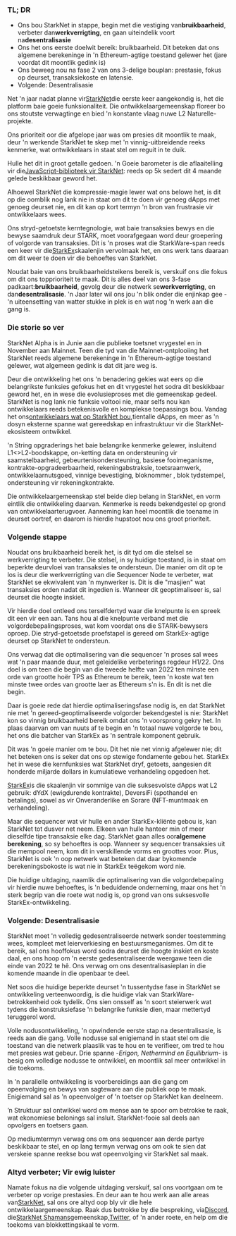 ### TL; DR

* Ons bou StarkNet in stappe, begin met die vestiging van**bruikbaarheid**, verbeter dan**werkverrigting**, en gaan uiteindelik voort na**desentralisasie**
* Ons het ons eerste doelwit bereik: bruikbaarheid. Dit beteken dat ons algemene berekeninge in 'n Ethereum-agtige toestand gelewer het (jare voordat dit moontlik gedink is)
* Ons beweeg nou na fase 2 van ons 3-delige bouplan: prestasie, fokus op deurset, transaksiekoste en latensie.
* Volgende: Desentralisasie

Net 'n jaar nadat planne vir[StarkNet](https://starknet.io/)die eerste keer aangekondig is, het die platform baie goeie funksionaliteit. Die ontwikkelaargemeenskap floreer bo ons stoutste verwagtinge en bied 'n konstante vlaag nuwe L2 Naturelle-projekte.

Ons prioriteit oor die afgelope jaar was om presies dit moontlik te maak, deur 'n werkende StarkNet te skep met 'n vinnig-uitbreidende reeks kenmerke, wat ontwikkelaars in staat stel om reguit in te duik.

Hulle het dit in groot getalle gedoen. 'n Goeie barometer is die aflaaitelling vir die[JavaScript-biblioteek vir StarkNet](https://www.starknetjs.com/): reeds op 5k sedert dit 4 maande gelede beskikbaar geword het.

Alhoewel StarkNet die kompressie-magie lewer wat ons belowe het, is dit op die oomblik nog lank nie in staat om dit te doen vir genoeg dApps met genoeg deurset nie, en dit kan op kort termyn 'n bron van frustrasie vir ontwikkelaars wees.

Ons stryd-getoetste kerntegnologie, wat baie transaksies bewys en die bewyse saamdruk deur STARK, moet voorafgegaan word deur groepering of volgorde van transaksies. Dit is 'n proses wat die StarkWare-span reeds een keer vir die[StarkEx](https://starkware.co/starkex/)skaalenjin vervolmaak het, en ons werk tans daaraan om dit weer te doen vir die behoeftes van StarkNet.

Noudat baie van ons bruikbaarheidsteikens bereik is, verskuif ons die fokus om dit ons topprioriteit te maak. Dit is alles deel van ons 3-fase padkaart:**bruikbaarheid**, gevolg deur die netwerk se**werkverrigting**, en dan**desentralisasie**. 'n Jaar later wil ons jou 'n blik onder die enjinkap gee - 'n uiteensetting van watter stukke in plek is en wat nog 'n werk aan die gang is.

### Die storie so ver

StarkNet Alpha is in Junie aan die publieke toetsnet vrygestel en in November aan Mainnet. Teen die tyd van die Mainnet-ontplooiing het StarkNet reeds algemene berekeninge in 'n Ethereum-agtige toestand gelewer, wat algemeen gedink is dat dit jare weg is.

Deur die ontwikkeling het ons 'n benadering gekies wat eers op die belangrikste funksies gefokus het en dit vrygestel het sodra dit beskikbaar geword het, en in wese die evolusieproses met die gemeenskap gedeel. StarkNet is nog lank nie funksie voltooi nie, maar selfs nou kan ontwikkelaars reeds betekenisvolle en komplekse toepassings bou. Vandag het ons[ontwikkelaars wat op StarkNet bou,](https://starkware.notion.site/Projects-Building-on-StarkNet-a33dee55778a4515a9be9bdae02ee682)tientalle dApps, en meer as 'n dosyn eksterne spanne wat gereedskap en infrastruktuur vir die StarkNet-ekosisteem ontwikkel.

'n String opgraderings het baie belangrike kenmerke gelewer, insluitend L1<>L2-boodskappe, on-ketting data en ondersteuning vir saamstelbaarheid, gebeurtenisondersteuning, basiese fooimeganisme, kontrakte-opgradeerbaarheid, rekeningabstraksie, toetsraamwerk, ontwikkelaarnutsgoed, vinnige bevestiging, bloknommer , blok tydstempel, ondersteuning vir rekeningkontrakte.

Die ontwikkelaargemeenskap stel beide diep belang in StarkNet, en vorm eintlik die ontwikkeling daarvan. Kenmerke is reeds bekendgestel op grond van ontwikkelaarterugvoer. Aanneming kan heel moontlik die toename in deurset oortref, en daarom is hierdie hupstoot nou ons groot prioriteit.

### Volgende stappe

Noudat ons bruikbaarheid bereik het, is dit tyd om die stelsel se werkverrigting te verbeter. Die stelsel, in sy huidige toestand, is in staat om beperkte deurvloei van transaksies te ondersteun. Die manier om dit op te los is deur die werkverrigting van die Sequencer Node te verbeter, wat StarkNet se ekwivalent van 'n mynwerker is. Dit is die "masjien" wat transaksies orden nadat dit ingedien is. Wanneer dit geoptimaliseer is, sal deurset die hoogte inskiet.

Vir hierdie doel ontleed ons terselfdertyd waar die knelpunte is en spreek dit een vir een aan. Tans hou al die knelpunte verband met die volgordebepalingsproses, wat kom voordat ons die STARK-bewysers oproep. Die stryd-getoetsde proefstapel is gereed om StarkEx-agtige deurset op StarkNet te ondersteun.

Ons verwag dat die optimalisering van die sequencer 'n proses sal wees wat 'n paar maande duur, met geleidelike verbeterings regdeur H1/22. Ons doel is om teen die begin van die tweede helfte van 2022 ten minste een orde van grootte hoër TPS as Ethereum te bereik, teen 'n koste wat ten minste twee ordes van grootte laer as Ethereum s'n is. En dit is net die begin.

Daar is goeie rede dat hierdie optimaliseringsfase nodig is, en dat StarkNet nie met 'n gereed-geoptimaliseerde volgorder bekendgestel is nie: StarkNet kon so vinnig bruikbaarheid bereik omdat ons 'n voorsprong gekry het. In plaas daarvan om van nuuts af te begin en 'n totaal nuwe volgorde te bou, het ons die batcher van StarkEx as 'n sentrale komponent gebruik.

Dit was 'n goeie manier om te bou. Dit het nie net vinnig afgelewer nie; dit het beteken ons is seker dat ons op stewige fondamente gebou het. StarkEx het in wese die kernfunksies wat StarkNet dryf, getoets, aangesien dit honderde miljarde dollars in kumulatiewe verhandeling opgedoen het.

[StarkEx](https://starkware.co/starkex/)is die skaalenjin vir sommige van die suksesvolste dApps wat L2 gebruik: dYdX (ewigdurende kontrakte), DeversiFi (spothandel en betalings), sowel as vir Onveranderlike en Sorare (NFT-muntmaak en verhandeling).

Maar die sequencer wat vir hulle en ander StarkEx-kliënte gebou is, kan StarkNet tot dusver net neem. Elkeen van hulle hanteer min of meer dieselfde tipe transaksie elke dag. StarkNet gaan alles oor**algemene berekening**, so sy behoeftes is oop. Wanneer sy sequencer transaksies uit die mempool neem, kom dit in verskillende vorms en groottes voor. Plus, StarkNet is ook 'n oop netwerk wat beteken dat daar bykomende berekeningsbokoste is wat nie in StarkEx teëgekom word nie.

Die huidige uitdaging, naamlik die optimalisering van die volgordebepaling vir hierdie nuwe behoeftes, is 'n beduidende onderneming, maar ons het 'n sterk begrip van die roete wat nodig is, op grond van ons suksesvolle StarkEx-ontwikkeling.

### Volgende: Desentralisasie

StarkNet moet 'n volledig gedesentraliseerde netwerk sonder toestemming wees, kompleet met leierverkiesing en bestuursmeganismes. Om dit te bereik, sal ons hooffokus word sodra deurset die hoogte inskiet en koste daal, en ons hoop om 'n eerste gedesentraliseerde weergawe teen die einde van 2022 te hê. Ons verwag om ons desentralisasieplan in die komende maande in die openbaar te deel.

Net soos die huidige beperkte deurset 'n tussentydse fase in StarkNet se ontwikkeling verteenwoordig, is die huidige vlak van StarkWare-betrokkenheid ook tydelik. Ons sien onsself as 'n soort steierwerk wat tydens die konstruksiefase 'n belangrike funksie dien, maar mettertyd teruggerol word.

Volle nodusontwikkeling, 'n opwindende eerste stap na desentralisasie, is reeds aan die gang. Volle nodusse sal enigiemand in staat stel om die toestand van die netwerk plaaslik vas te hou en te verifieer, om tred te hou met presies wat gebeur. Drie spanne -*Erigon, Nethermind en Equilibrium*- is besig om volledige nodusse te ontwikkel, en moontlik sal meer ontwikkel in die toekoms.

In 'n parallelle ontwikkeling is voorbereidings aan die gang om opeenvolging en bewys van sagteware aan die publiek oop te maak. Enigiemand sal as 'n opeenvolger of 'n toetser op StarkNet kan deelneem.

’n Struktuur sal ontwikkel word om mense aan te spoor om betrokke te raak, wat ekonomiese belonings sal insluit. StarkNet-fooie sal deels aan opvolgers en toetsers gaan.

Op mediumtermyn verwag ons om ons sequencer aan derde partye beskikbaar te stel, en op lang termyn verwag ons om ook te sien dat verskeie spanne reekse bou wat opeenvolging vir StarkNet sal maak.

### Altyd verbeter; Vir ewig luister

Namate fokus na die volgende uitdaging verskuif, sal ons voortgaan om te verbeter op vorige prestasies. En deur aan te hou werk aan alle areas van[StarkNet](https://starknet.io/), sal ons ore altyd oop bly vir die hele ontwikkelaargemeenskap. Raak dus betrokke by die bespreking, via[Discord](https://discord.com/invite/uJ9HZTUk2Y), die[StarkNet Shamans](https://www.google.com/search?client=safari&rls=en&q=StarkNet+Shamans&ie=UTF-8&oe=UTF-8)gemeenskap,[Twitter](https://twitter.com/Starknet_Intern), of 'n ander roete, en help om die toekoms van blokkettingskaal te vorm.